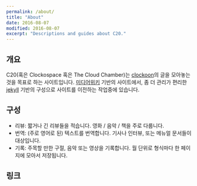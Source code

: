 ```yaml
---
permalink: /about/
title: "About"
date: 2016-08-07
modified: 2016-08-07
excerpt: "Descriptions and guides about C20."
---
```


## 개요
C20(혹은 Clockospace 혹은 The Cloud Chamber)는 [clockoon](../about#links)의 글을 모아놓는 것을 목표로 하는 사이트입니다. [미디어위키](http://mediawiki.org) 기반의 사이트에서, 좀 더 관리가 편리한 [jekyll](http://jekyllrb.com) 기반의 구성으로 사이트를 이전하는 작업중에 있습니다.

## 구성
- 리뷰: 짧거나 긴 리뷰들을 적습니다. 영화 / 음악 / 책을 주로 다룹니다.
- 번역: (주로 영어로 된) 텍스트를 번역합니다. 기사나 인터뷰, 또는 메뉴얼 문서들이 대상입니다.
- 기록: 주목할 만한 구절, 음악 또는 영상을 기록합니다. 월 단위로 형식마다 한 페이지에 모아서 저장됩니다.

## 링크
